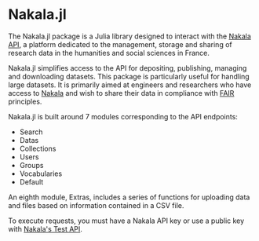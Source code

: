 # Nakala.jl

The Nakala.jl package is a Julia library designed to interact with the [Nakala API](https://api.nakala.fr/doc), a platform dedicated to the management, storage and sharing of research data in the humanities and social sciences in France.

Nakala.jl simplifies access to the API for depositing, publishing, managing and downloading datasets. This package is particularly useful for handling large datasets. It is primarily aimed at engineers and researchers who have access to [Nakala](https://nakala.fr/) and wish to share their data in compliance with [FAIR](https://fr.wikipedia.org/wiki/Fair_data) principles.

Nakala.jl is built around 7 modules corresponding to the API endpoints:

- Search
- Datas
- Collections
- Users
- Groups
- Vocabularies
- Default

An eighth module, Extras, includes a series of functions for uploading data and files based on information contained in a CSV file.

To execute requests, you must have a Nakala API key or use a public key with [Nakala's Test API](https://test.nakala.fr/).
